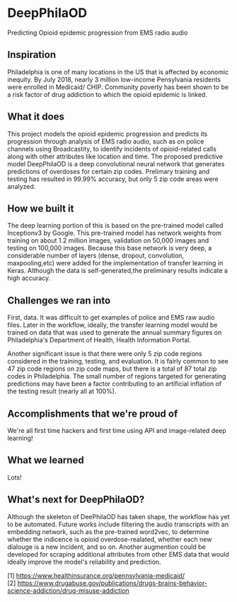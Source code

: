 # DeepPhilaOD
Predicting Opioid epidemic progression from EMS radio audio

## Inspiration

Philadelphia is one of many locations in the US that is affected by economic inequity.  By July 2018, nearly 3 million low-income Pensylvania residents were enrolled in Medicaid/ CHIP.  Community poverty has been shown to be a risk factor of drug addiction to which the opioid epidemic is linked.  

## What it does

This project models the opioid epidemic progression and predicts its progression through analysis of EMS radio audio, such as on police channels using Broadcastity, to identify incidents of opioid-related calls along with other attributes like location and time.  The proposed predictive model DeepPhilaOD is a deep convolutional neural network that generates predictions of overdoses for certain zip codes.  Prelimary training and testing has resulted in 99.99% accuracy, but only 5 zip code areas were analyzed. 

## How we built it

The deep learning portion of this is based on the pre-trained model called Inceptionv3 by Google.  This pre-trained model has network weights from training on about 1.2 million images, validation on 50,000 images and testing on 100,000 images.  Because this base network is very deep, a considerable number of layers (dense, dropout, convolution, maxpooling,etc) were added for the implementation of transfer learning in Keras.  Although the data is self-generated,the preliminary results indicate a high accuracy.

## Challenges we ran into
First, data.  It was difficult to get examples of police and EMS raw audio files.  Later in the workflow, ideally, the transfer learning model would be trained on data that was used to generate the annual summary figures on Philadelphia's Department of Health, Health Information Portal.

Another significant issue is that there were only 5 zip code regions considered in the training, testing, and evaluation.  It is fairly common to see 47 zip code regions on zip code maps, but there is a total of 87 total zip codes in Philadelphia.  The small number of regions targeted for generating predictions may have been a factor contributing to an artificial inflation of the testing result (nearly all at 100%).

## Accomplishments that we're proud of
We're all first time hackers and first time using API and image-related deep learning!

## What we learned
Lots!

## What's next for DeepPhilaOD?
Although the skeleton of DeePhilaOD has taken shape, the workflow has yet to be automated.  Future works include filtering the audio transcripts with an embedding network, such as the pre-trained word2vec, to determine whether the indicence is opioid overdose-realated, whether each new dialouge is a new incident, and so on.  Another augmention could be developed for scraping additional attributes from other EMS data that would ideally improve the model's reliability and prediction.

[1] https://www.healthinsurance.org/pennsylvania-medicaid/ <br>
[2] https://www.drugabuse.gov/publications/drugs-brains-behavior-science-addiction/drug-misuse-addiction
